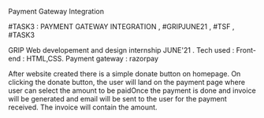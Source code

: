 Payment Gateway Integration


#TASK3 : PAYMENT GATEWAY INTEGRATION  , #GRIPJUNE21  ,  #TSF  ,  #TASK3


GRIP Web developement and design internship JUNE'21 . Tech used : Front-end : HTML,CSS. Payment gateway : razorpay

After website created there is a simple donate button on homepage. On clicking 
the donate button, the user will land on the payment page where 
user can select the amount to be paidOnce the payment is done and invoice will be generated and 
email will be sent to the user for the payment received. The 
invoice will contain the amount.


